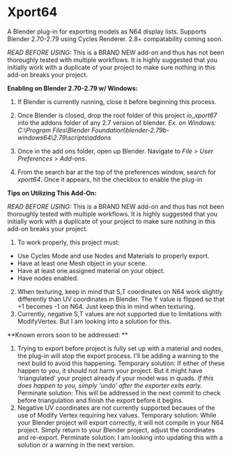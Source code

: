 # Xport64
A Blender plug-in for exporting models as N64 display lists. Supports Blender 2.70-2.79 using Cycles Renderer. 2.8+ compatability coming soon. 

*READ BEFORE USING:* This is a BRAND NEW add-on and thus has not been thoroughly tested with multiple workflows. It is highly suggested that you initially work with a duplicate of your project to make sure nothing in this add-on breaks your project.

**Enabling on Blender 2.70-2.79 w/ Windows:**

1) If Blender is currently running, close it before beginning this process. 

2) Once Blender is closed, drop the root folder of this project *io_xport67* into the addons folder of any 2.7 version of blender. 
*Ex. on Windows: C:\Program Files\Blender Foundation\blender-2.79b-windows64\2.79\scripts\addons*

3) Once in the add ons folder, open up Blender. Navigate to *File > User Preferences > Add-ons*.

4) From the search bar at the top of the preferences window, search for *xport64*. Once it appears, hit the checkbox to enable the plug-in 

**Tips on Utilizing This Add-On:**

*READ BEFORE USING:* This is a BRAND NEW add-on and thus has not been thoroughly tested with multiple workflows. It is highly suggested that you initially work with a duplicate of your project to make sure nothing in this add-on breaks your project.

1) To work properly, this project must:
  - Use Cycles Mode and use Nodes and Materials to properly export.
  - Have at least one Mesh object in your scene.
  - Have at least one assigned material on your object.
  - Have nodes enabled.
2) When texturing, keep in mind that S,T coordinates on N64 work slightly differently than UV coordinates in Blender. The Y value is flipped so that +1 becomes -1 on N64. Just keep this in mind when texturing.
3) Currently, negative S,T values are not supported due to limitations with ModifyVertex. But I am looking into a solution for this. 

**Known errors soon to be addressed: **
1) Trying to export before project is fully set up with a material and nodes, the plug-in will stop the export process. I'll be adding a warning to the next build to avoid this happening. 
Temporary solution: If either of these happen to you, it should not harm your project. But it might have 'triangulated' your project already if your model was in quads. *If this does happen to you, simply 'undo' after the exporter exits early.* 
Perminate solution: This will be addressed in the next commit to check before triangulation and finish the export before it begins.
3) Negative UV coordinates are not currently supported becaues of the use of Modify Vertex requiring hex values.
Temporary solution: While your Blender project will export correctly, it will not compile in your N64 project. Simply return to your Blender project, adjust the coordinates and re-export.
Perminate solution: I am looking into updating this with a solution or a warning in the next version. 
